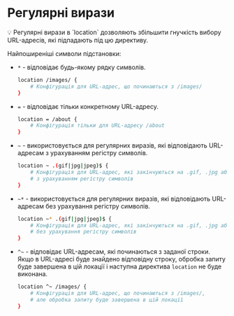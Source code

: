 # Регулярні вирази

<aside>
💡 Регулярні вирази в `location` дозволяють збільшити гнучкість вибору URL-адресів, які підпадають під цю директиву.

</aside>

Найпоширеніші символи підстановки:

- `*` - відповідає будь-якому рядку символів.
    
    ```bash
    location /images/ {
        # Конфігурація для URL-адрес, що починаються з /images/
    }
    ```
    
- `=` - відповідає тільки конкретному URL-адресу.
    
    ```bash
    location = /about {
        # Конфігурація тільки для URL-адресу /about
    }
    ```
    
- `~` - використовується для регулярних виразів, які відповідають URL-адресам з урахуванням регістру символів.
    
    ```bash
    location ~ .(gif|jpg|jpeg)$ {
        # Конфігурація для URL-адрес, які закінчуються на .gif, .jpg або .jpeg,
        # з урахуванням регістру символів
    }
    ```
    
- `~*` - використовується для регулярних виразів, які відповідають URL-адресам без урахування регістру символів.
    
    ```bash
    location ~* .(gif|jpg|jpeg)$ {
        # Конфігурація для URL-адрес, які закінчуються на .gif, .jpg або .jpeg,
        # без урахування регістру символів
    }
    ```
    
- `^~` - відповідає URL-адресам, які починаються з заданої строки. Якщо в URL-адресі буде знайдено відповідну строку, обробка запиту буде завершена в цій локації і наступна директива `location` не буде виконана.
    
    ```bash
    location ^~ /images/ {
        # Конфігурація для URL-адрес, що починаються з /images/,
        # але обробка запиту буде завершена в цій локації
    }
    ```